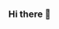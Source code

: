 ### Hi there 👋

<!--
**saiautoml2023/saiautoml2023** is a ✨ _special_ ✨ repository because its `README.md` (this file) appears on your GitHub profile.

Here are some ideas to get you started:

- 🔭 I’m currently working on Cloud
- 🌱 I’m currently learning Python
- 📫 linkedin profile : https://www.linkedin.com/in/sai-automl-57ba23261
